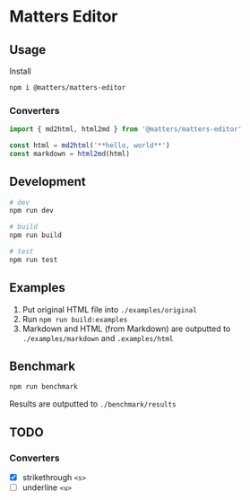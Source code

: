 # Matters Editor

## Usage

Install

```bash
npm i @matters/matters-editor
```

### Converters

```ts
import { md2html, html2md } from '@matters/matters-editor'

const html = md2html('**hello, world**')
const markdown = html2md(html)
```

## Development

```bash
# dev
npm run dev

# build
npm run build

# test
npm run test
```

## Examples

1. Put original HTML file into `./examples/original`
2. Run `npm run build:examples`
3. Markdown and HTML (from Markdown) are outputted to `./examples/markdown` and `.examples/html`

## Benchmark

```bash
npm run benchmark
```

Results are outputted to `./benchmark/results`

## TODO

### Converters

- [x] strikethrough `<s>`
- [ ] underline `<u>`

